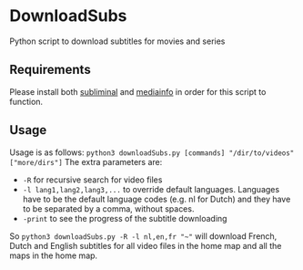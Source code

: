 # DownloadSubs
Python script to download subtitles for movies and series

## Requirements
Please install both [subliminal](https://github.com/Diaoul/subliminal) and [mediainfo](https://mediaarea.net/nl/MediaInfo) in order for this script to function.

## Usage
Usage is as follows:
`python3 downloadSubs.py [commands] "/dir/to/videos" ["more/dirs"]`
The extra parameters are:
- `-R` for recursive search for video files
- `-l lang1,lang2,lang3,...` to override default languages. Languages have to be the default language codes (e.g. nl for Dutch) and they have to be separated by a comma, without spaces.
- `-print` to see the progress of the subtitle downloading

So `python3 downloadSubs.py -R -l nl,en,fr "~"` will download French, Dutch and English subtitles for all video files in the home map and all the maps in the home map.
